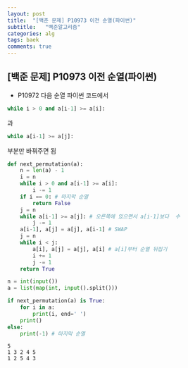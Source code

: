 ```yaml
---
layout: post
title:  "[백준 문제] P10973 이전 순열(파이썬)"
subtitle:   "백준알고리즘"
categories: alg
tags: baek
comments: true
---
```


## [백준 문제] P10973 이전 순열(파이썬)

- P10972 다음 순열 파이썬 코드에서 
```python
while i > 0 and a[i-1] >= a[i]:
```  
과  
  
```python
while a[i-1] >= a[j]: 
```
부분만 바꿔주면 됨

```python
def next_permutation(a):
    n = len(a) - 1
    i = n
    while i > 0 and a[i-1] >= a[i]:
        i -= 1
    if i == 0: # 마지막 순열
        return False
    j = n
    while a[i-1] >= a[j]: # 오른쪽에 있으면서 a[i-1]보다  수
        j -= 1
    a[i-1], a[j] = a[j], a[i-1] # SWAP
    j = n
    while i < j:
        a[i], a[j] = a[j], a[i] # a[i]부터 순열 뒤집기
        i += 1
        j -= 1
    return True

n = int(input())
a = list(map(int, input().split()))

if next_permutation(a) is True:
    for i in a:
        print(i, end=' ')
    print()
else:
    print(-1) # 마지막 순열
```

    5
    1 3 2 4 5
    1 2 5 4 3 
